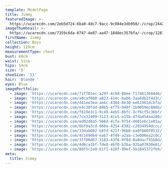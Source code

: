 ```yaml
---
template: ModelPage
title: Jimmy
featuredImage: >-
  https://ucarecdn.com/2eb5d724-6ba0-4dc7-9acc-9c084e3db950/-/crop/2442x793/7,333/-/preview/
imageThumbnail: >-
  https://ucarecdn.com/7359c6da-0747-4e87-aa47-1848ec357bfa/-/crop/1281x1911/202,265/-/preview/
firstName: Jimmy
collection: Boys
height: 119cm
measurementType: chest
bust: 60cm
waist: 51cm
hips: 54cm
size: '5'
shoeSize: '13'
hair: 'Blonde '
eyes: Blue
imagePortfolio:
  - image: 'https://ucarecdn.com/71ff01ec-a29f-4c9d-80ee-f174613604d4/'
  - image: 'https://ucarecdn.com/a0caf088-a823-414c-bab6-2aa8db2f4d3c/'
  - image: 'https://ucarecdn.com/d41ee3ea-ae6c-4384-8e30-ee61961dcbfa/'
  - image: 'https://ucarecdn.com/e4c30fdd-88b5-4f75-940f-1b9059ec886b/'
  - image: 'https://ucarecdn.com/f819e3c1-9c49-4eb5-8bfc-3cf6cf5c36bf/'
  - image: 'https://ucarecdn.com/7ce32409-3123-4ce5-a15b-d7da454aa280/'
  - image: 'https://ucarecdn.com/ed02d8a5-566d-4cfa-9754-4601ebc1e01a/'
  - image: 'https://ucarecdn.com/6bf9a3cd-060a-4254-8382-c2034954dccc/'
  - image: 'https://ucarecdn.com/33dab082-b8fd-421f-96b0-ea0f860f0532/'
  - image: 'https://ucarecdn.com/4c169d64-eab7-4f49-a2aa-c3e006ea2c0c/'
  - image: 'https://ucarecdn.com/3ff06d67-3183-43f6-9f8d-0a8dacf91b8d/'
  - image: 'https://ucarecdn.com/4d6ca1bf-fde8-4bf0-b3ba-92ba07030e61/'
  - image: 'https://ucarecdn.com/88f5c2a9-61f1-420f-99ef-5b1845372fb9/'
meta:
  title: Jimmy
---
```


